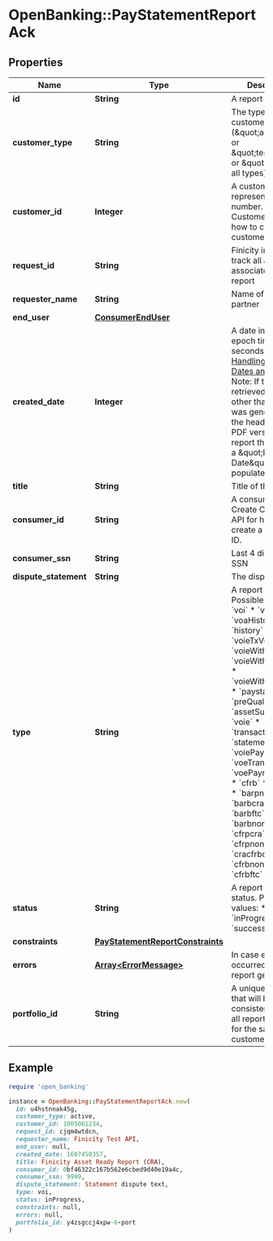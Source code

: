 # OpenBanking::PayStatementReportAck

## Properties

| Name | Type | Description | Notes |
| ---- | ---- | ----------- | ----- |
| **id** | **String** | A report ID |  |
| **customer_type** | **String** | The type of customer (\&quot;active\&quot; or \&quot;testing\&quot; or \&quot;\&quot; for all types) |  |
| **customer_id** | **Integer** | A customer ID represented as a number. See Add Customer API for how to create a customer ID. |  |
| **request_id** | **String** | Finicity indicator to track all activity associated with this report |  |
| **requester_name** | **String** | Name of a Finicity partner |  |
| **end_user** | [**ConsumerEndUser**](ConsumerEndUser.md) |  | [optional] |
| **created_date** | **Integer** | A date in Unix epoch time (in seconds). See: [Handling Epoch Dates and Times](https://developer.mastercard.com/open-banking-us/documentation/codes-and-formats/). Note: If the report is retrieved on a day other than the day it was generated, on the header of the PDF version of the report there will be a \&quot;Retrieved Date\&quot; populated. |  |
| **title** | **String** | Title of the report |  |
| **consumer_id** | **String** | A consumer ID. See Create Consumer API for how to create a consumer ID. |  |
| **consumer_ssn** | **String** | Last 4 digits of a SSN |  |
| **dispute_statement** | **String** | The dispute text | [optional] |
| **type** | **String** | A report type. Possible values:  * &#x60;voi&#x60;  * &#x60;voa&#x60;  * &#x60;voaHistory&#x60;  * &#x60;history&#x60;  * &#x60;voieTxVerify&#x60;  * &#x60;voieWithReport&#x60;  * &#x60;voieWithInterview&#x60;  * &#x60;voieWithStatement&#x60;  * &#x60;paystatement&#x60;   * &#x60;preQualVoa&#x60;  * &#x60;assetSummary&#x60;  * &#x60;voie&#x60;  * &#x60;transactions&#x60;  * &#x60;statement&#x60;  * &#x60;voiePayroll&#x60;  * &#x60;voeTransactions&#x60;  * &#x60;voePayroll&#x60;  * &#x60;cfrp&#x60;  * &#x60;cfrb&#x60;  * &#x60;barpcra&#x60;  * &#x60;barpnoncra&#x60;  * &#x60;barbcra&#x60;  * &#x60;barbftc&#x60;  * &#x60;barbnoncra&#x60;  * &#x60;cfrpcra&#x60;  * &#x60;cfrpnoncra&#x60;  * &#x60;cracfrbcra&#x60;  * &#x60;cfrbnoncra&#x60;  * &#x60;cfrbftc&#x60;  |  |
| **status** | **String** | A report generation status. Possible values:  * &#x60;inProgress&#x60;  * &#x60;success&#x60;  * &#x60;failure&#x60;  |  |
| **constraints** | [**PayStatementReportConstraints**](PayStatementReportConstraints.md) |  |  |
| **errors** | [**Array&lt;ErrorMessage&gt;**](ErrorMessage.md) | In case errors occurred during the report generation | [optional] |
| **portfolio_id** | **String** | A unique identifier that will be consistent across all reports created for the same customer |  |

## Example

```ruby
require 'open_banking'

instance = OpenBanking::PayStatementReportAck.new(
  id: u4hstnnak45g,
  customer_type: active,
  customer_id: 1005061234,
  request_id: cjqm4wtdcn,
  requester_name: Finicity Test API,
  end_user: null,
  created_date: 1607450357,
  title: Finicity Asset Ready Report (CRA),
  consumer_id: 0bf46322c167b562e6cbed9d40e19a4c,
  consumer_ssn: 9999,
  dispute_statement: Statement dispute text,
  type: voi,
  status: inProgress,
  constraints: null,
  errors: null,
  portfolio_id: y4zsgccj4xpw-6-port
)
```


